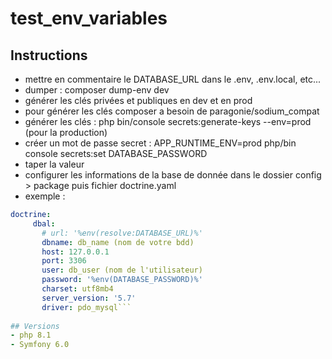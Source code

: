 # test_env_variables
## Instructions
- mettre en commentaire le DATABASE_URL dans le .env, .env.local, etc...
- dumper : composer dump-env dev
- générer les clés privées et publiques en dev et en prod
- pour générer les clés composer a besoin de paragonie/sodium_compat
- générer les clés : php bin/console secrets:generate-keys --env=prod (pour la production)
- créer un mot de passe secret : APP_RUNTIME_ENV=prod php/bin console secrets:set DATABASE_PASSWORD
- taper la valeur
- configurer les informations de la base de donnée dans le dossier config > package puis fichier doctrine.yaml
- exemple :
 ```yaml
doctrine:
      dbal:
        # url: '%env(resolve:DATABASE_URL)%'
        dbname: db_name (nom de votre bdd)
        host: 127.0.0.1
        port: 3306
        user: db_user (nom de l'utilisateur)
        password: '%env(DATABASE_PASSWORD)%'
        charset: utf8mb4
        server_version: '5.7'
        driver: pdo_mysql```
        
## Versions
- php 8.1
- Symfony 6.0
